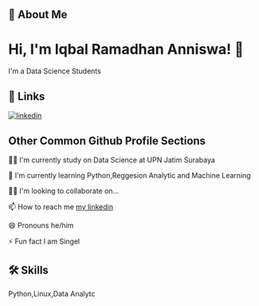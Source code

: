 
## 🚀 About Me

# Hi, I'm Iqbal Ramadhan Anniswa! 👋
I'm a Data Science Students

## 🔗 Links
[![linkedin](https://img.shields.io/badge/linkedin-0A66C2?style=for-the-badge&logo=linkedin&logoColor=white)](https://www.linkedin.com/in/iqbal-ramadhananniswa/)


## Other Common Github Profile Sections
👩‍💻 I'm currently study on Data Science at UPN Jatim Surabaya

🧠 I'm currently learning Python,Reggesion Analytic and Machine Learning 

👯‍♀️ I'm looking to collaborate on...

📫 How to reach me [my linkedin](https://www.linkedin.com/in/iqbal-ramadhananniswa/)

😄 Pronouns he/him

⚡️ Fun fact I am Singel 


## 🛠 Skills
Python,Linux,Data Analytc




